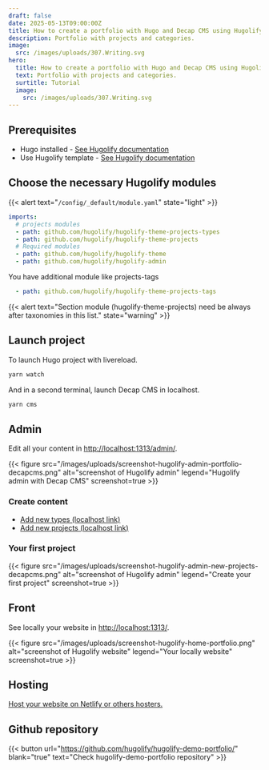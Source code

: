 ```yaml
---
draft: false
date: 2025-05-13T09:00:00Z
title: How to create a portfolio with Hugo and Decap CMS using Hugolify
description: Portfolio with projects and categories.
image:
  src: /images/uploads/307.Writing.svg
hero:
  title: How to create a portfolio with Hugo and Decap CMS using Hugolify
  text: Portfolio with projects and categories.
  surtitle: Tutorial
  image:
    src: /images/uploads/307.Writing.svg
---
```


## Prerequisites

* Hugo installed - [See Hugolify documentation](/docs/getting-started/prerequisites/)
* Use Hugolify template - [See Hugolify documentation](/docs/getting-started/install/) 

## Choose the necessary Hugolify modules

{{< alert text="`/config/_default/module.yaml`" state="light" >}}

```yaml
imports:
  # projects modules
  - path: github.com/hugolify/hugolify-theme-projects-types
  - path: github.com/hugolify/hugolify-theme-projects
  # Required modules
  - path: github.com/hugolify/hugolify-theme
  - path: github.com/hugolify/hugolify-admin
```

You have additional module like projects-tags

```yaml
  - path: github.com/hugolify/hugolify-theme-projects-tags
```

{{< alert text="Section module (hugolify-theme-projects) need be always after taxonomies in this list." state="warning" >}}

## Launch project

To launch Hugo project with livereload.

```bash
yarn watch
```

And in a second terminal, launch Decap CMS in localhost.

```bash
yarn cms
```

## Admin

Edit all your content in [http://localhost:1313/admin/](http://localhost:1313/admin/).

{{< figure src="/images/uploads/screenshot-hugolify-admin-portfolio-decapcms.png" alt="screenshot of Hugolify admin" legend="Hugolify admin with Decap CMS" screenshot=true >}}

### Create content

* [Add new types (localhost link)](http://localhost:1313/admin/#/collections/projects_types/new)
* [Add new projects (localhost link)](http://localhost:1313/admin/#/collections/projects/new)

### Your first project

{{< figure src="/images/uploads/screenshot-hugolify-admin-new-projects-decapcms.png" alt="screenshot of Hugolify admin" legend="Create your first project" screenshot=true >}}

## Front

See locally your website in [http://localhost:1313/](http://localhost:1313/).

{{< figure src="/images/uploads/screenshot-hugolify-home-portfolio.png" alt="screenshot of Hugolify website" legend="Your locally website" screenshot=true >}}

## Hosting

[Host your website on Netlify or others hosters.](/docs/getting-started/hosting/)

## Github repository

{{< button url="https://github.com/hugolify/hugolify-demo-portfolio/" blank="true" text="Check hugolify-demo-portfolio repository" >}}

